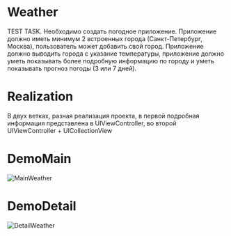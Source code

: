 # Weather
TEST TASK. Необходимо создать погодное приложение. Приложение должно иметь минимум 2 встроенных города (Санкт-Петербург, Москва), пользователь может добавить свой город. Приложение должно выводить города с указание температуры, приложение должно уметь показывать более подробную информацию по городу и уметь показывать прогноз погоды (3 или 7 дней).
# Realization
В двух ветках, разная реализация проекта, в первой подробная информация представлена в UIViewController,  во второй UIViewController + UICollectionView
# DemoMain
![MainWeather](https://user-images.githubusercontent.com/74534747/115221198-db970680-a122-11eb-9dfb-021a6e309e10.gif)
# DemoDetail
![DetailWeather](https://user-images.githubusercontent.com/74534747/115221636-52340400-a123-11eb-8cd2-0f641389bb04.gif)
